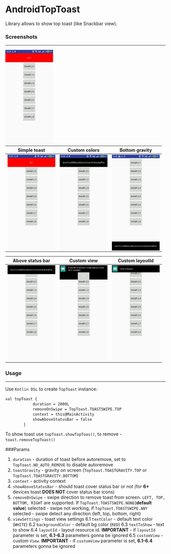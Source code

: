 # AndroidTopToast
Library allows to show top toast (like Snackbar view).

### Screenshots
---

<img align="left" width="150" height="300" src="https://github.com/TooLazyy/AndroidTopToast/blob/master/screenshots/toast6.jpg">


| Simple toast  | Custom colors   | Bottom gravity|
| :------------: |:---------------:| :-------------:|
|          <img align="left" width="150" height="300" src="https://github.com/TooLazyy/AndroidTopToast/blob/master/screenshots/toast6.jpg">     | <img align="left" width="150" height="300" src="https://github.com/TooLazyy/AndroidTopToast/blob/master/screenshots/toast5.jpg"> | <img align="left" width="150" height="300" src="https://github.com/TooLazyy/AndroidTopToast/blob/master/screenshots/toast4.jpg"> 		  |



| Above status bar  | Custom view     | Custom layoutId|
| :------------:     |:---------------:| :-------------: |
|          <img align="left" width="150" height="300" src="https://github.com/TooLazyy/AndroidTopToast/blob/master/screenshots/toast3.jpg">         | <img align="left" width="150" height="300" src="https://github.com/TooLazyy/AndroidTopToast/blob/master/screenshots/toast2.jpg"> | <img align="left" width="150" height="300" src="https://github.com/TooLazyy/AndroidTopToast/blob/master/screenshots/toast1.jpg"> 		   |

### Usage
---

Use `Kotlin DSL` to create `TopToast` instance:
```
val topToast {
            duration = 2000L
            removeOnSwipe = TopToast.TOASTSWIPE.TOP
            context = this@MainActivity
            showAboveStatusBar = false
        }
```
To show toast use `topToast.showTopToas()`, to remove - `toast.removeTopToast()`

###Params

1. `duration` - duration of toast before autoremove, set to `TopToast.NO_AUTO_REMOVE` to disable autoremove
2. `toastGravity` - gravity on screen (`TopToast.TOASTGRAVITY.TOP` or `TopToast.TOASTGRAVITY.BOTTOM`)
3. `context` - activity context
4. `showAboveStatusBar` - should toast cover status bar or not (for **6+** devices toast **DOES NOT** cover status bar icons)
5. `removeOnSwipe` - swipe direction to remove toast from screen. `LEFT, TOP, BOTTOM, RIGHT` are supported. If `TopToast.TOASTSWIPE.NONE`(**default value**) selected - swipe not working, if `TopToast.TOASTSWIPE.ANY` selected - swipe detect any direction (left, top, bottom, right)
6. `viewSettings` - toast view settings
6.1  `textColor` - default text color (`WHITE`)
6.2 `backgroundColor` - default bg color (`RED`)
6.3 `textToShow` - text to show
6.4 `layoutId` - layout resource id. **IMPORTANT** - if  `layoutId` parameter is set, **6.1-6.3** parameters gonna be ignored
6.5 `customView` - custom `View`. **IMPORTANT** - if  `customView` parameter is set, **6.1-6.4** parameters gonna be ignored

